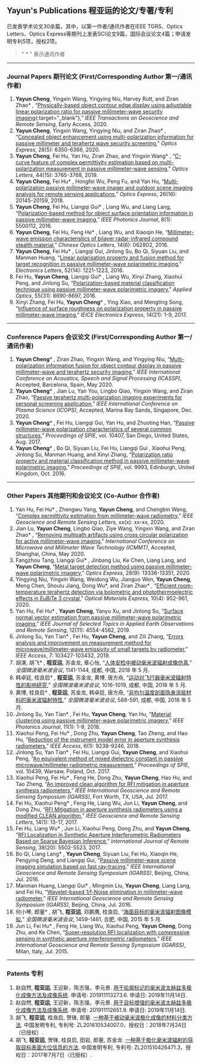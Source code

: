 ## **Yayun's Publications 程亚运的论文/专著/专利**

已发表学术论文30余篇，其中，以第一作者/通讯作者在IEEE TGRS、Optics Letters、Optics Express等期刊上发表SCI论文9篇，国际会议论文4篇；申请发明专利5项，授权2项。

>  " * " 表示通讯作者

---
### **Journal Papers 期刊论文** (First/Corresponding Author 第一/通讯作者)
1.	**Yayun Cheng**, Yingxin Wang, Yingying Niu, Harvey Rutt, and Ziran Zhao* , “[Physically-based object contour edge display using adjustable linear polarization ratio for passive millimeter-wave security imaging](http://www.doi.org/10.1109/TGRS.2020.3011179){:target="_blank"},” *IEEE Transactions on Geoscience and Remote Sensing*, Early Access, 2020.
2.	**Yayun Cheng**, Yingxin Wang, Yingying Niu, and Ziran Zhao* , “[Concealed object enhancement using multi-polarization information for passive millimeter and terahertz wave security screening](https://doi.org/10.1364/OE.384029),” *Optics Express*, 28(5): 6350-6366, 2020.
3.	**Yayun Cheng**, Fei Hu, Yan Hu, Ziran Zhao, and Yingxin Wang* , “[C-curve feature of complex permittivity estimation based on multi-polarization measurement in passive millimeter-wave sensing](https://doi.org/10.1364/OL.44.003765),” *Optics Letters*, 44(15): 3765-3768, 2019.
4.	**Yayun Cheng**, Fei Hu* , Hongfei Wu, Peng Fu, and Yan Hu, “[Multi-polarization passive millimeter-wave imager and outdoor scene imaging analysis for remote sensing applications](https://doi.org/10.1364/OE.26.020145),” *Optics Express*, 26(16): 20145-20159, 2018.
5.	**Yayun Cheng**, Fei Hu, Liangqi Gui* , Liang Wu, and Liang Lang, “[Polarization-based method for object surface orientation information in passive millimeter-wave imaging](https://doi.org/10.1109/JPHOT.2015.2507359),” *IEEE Photonics Journal*, 8(1): 5500112, 2016.
6.	**Yayun Cheng**, Fei Hu, Feng He* , Liang Wu, and Xiaoqin He, “[Millimeter-wave emission characteristics of bilayer radar-infrared compound stealth material](https://doi.org/10.3788/col201614.062802),” *Chinese Optics Letters*, 14(6): 062802, 2016.
7.	**Yayun Cheng**, Fei Hu* , Liangqi Gui, Jinlong Su, Bo Qi, Siyuan Liu, and Manman Huang, “[Linear polarisation property and fusion method for target recognition in passive millimeter-wave polarimetric imaging](https://doi.org/10.1049/el.2016.0681),” *Electronics Letters*, 52(14): 1221-1223, 2016.
8.	Fei Hu, **Yayun Cheng**, Liangqi Gui* , Liang Wu, Xinyi Zhang, Xiaohui Peng, and Jinlong Su, “[Polarization-based material classification technique using passive millimeter-wave polarimetric imagery](https://doi.org/10.1364/AO.55.008690),” *Applied Optics*, 55(31): 8690-8697, 2016.
9.	Xinyi Zhang, Fei Hu, **Yayun Cheng*** , Ying Xiao, and Mengting Song, “[Influence of surface roughness on polarization property in passive millimeter-wave imaging](https://doi.org/10.1587/elex.14.20171005),” *IEICE Electronics Express*, 14(21): 1-9, 2017.

---
### **Conference Papers 会议论文** (First/Corresponding Author 第一/通讯作者)
1.	**Yayun Cheng*** , Ziran Zhao, Yingxin Wang, and Yingying Niu, “[Multi-polarization information fusion for object contour display in passive millimeter-wave and terahertz security imaging](https://doi.org/10.1109/ICASSP40776.2020.9054207),” *IEEE International Conference on Acoustics, Speech and Signal Processing (ICASSP)*, Accepted, Barcelona, Spain, May 2020.
2.	**Yayun Cheng*** , Jian Lu, Yan You, Lingbo Qiao, Yingxin Wang, and Ziran Zhao, “[Passive terahertz multi-polarization imaging experiments for personal screening application](),” *IEEE International Conference on Plasma Science (ICOPS)*, Accepted, Marina Bay Sands, Singapore, Dec. 2020.
3.	**Yayun Cheng*** , Fei Hu, Liangqi Gui, Yan Hu, and Zhuoting Han, “[Passive millimeter-wave polarization characteristics of several common structures](https://doi.org/10.1117/12.2270947),” *Proceedings of SPIE*, vol. 10407, San Diego, United States, Aug. 2017.
4.	**Yayun Cheng*** , Bo Qi, Siyuan Liu, Fei Hu, Liangqi Gui , Xiaohui Peng, Jinlong Su, Manman Huang, and Xinyi Zhang, “[Polarization ratio property and material classification method in passive millimeter-wave polarimetric imaging](https://doi.org/10.1117/12.2239946),” *Proceedings of SPIE*, vol. 9993, Edinburgh, United Kingdom, Oct. 2016.

---
### **Other Papers 其他期刊和会议论文** (Co-Author 合作者)
1. Yan Hu, Fei Hu* , Zhengwu Yang, **Yayun Cheng**, and Chengbin Wang, “[Complex permittivity estimation from millimeter-wave radiometry](),” *IEEE Geoscience and Remote Sensing Letters*, xx(x): xx-xx, 2020.
18. Jian Lu, **Yayun Cheng**, Lingbo Qiao, Ziye Wang, Yingxin Wang, and Ziran Zhao* , “[Removing multipath artifacts using cross circular polarization for active millimeter-wave imaging](),” *International Conference on Microwave and Millimeter Wave Technology (ICMMT)*, Accepted, Shanghai, China, May 2020.
17. Fangzhou Tang, Liangqi Gui* , Jinbang Liu, Ke Chen, Liang Lang, and **Yayun Cheng**, “[Metal target detection method using passive millimeter-wave polarimetric imagery](),” *Optics Express*, 28(9): 13336-13351, 2020.
16. Yingying Niu, Yingxin Wang, Weidong Wu, Jianguo Wen, **Yayun Cheng**, Meng Chen, Shoulu Jiang, Dong Wu*, and Ziran Zhao* , “[Efficient room-temperature terahertz detection via bolometric and photothermoelectric effects in EuBiTe 3 crystal](),” *Optical Materials Express*, 10(4): 952-961, 2020.
15. Yan Hu, Fei Hu* , **Yayun Cheng**, Yanyu Xu, and Jinlong Su, “[Surface normal vector estimation from passive millimeter-wave polarimetric imaging](),” *IEEE Journal of Selected Topics in Applied Earth Observations and Remote Sensing*, 12(11): 4554-4562, 2019.
14. Jinlong Su, Yan Tian* , Fei Hu, **Yayun Cheng**, and Zili Zhang, “[Errors analysis and improvement on measurement method for microwave/millimeter-wave emissivity of small targets by radiometer](),” *IEEE Access*, 7: 103427-103432, 2019.
13. 胡演, 胡飞* , **程亚运**, 苏金龙, 章心怡, “[人体安检中被动毫米波辐射成像仿真](),” *全国微波毫米波会议*, 1141-1144, 成都, 中国, 2018 年 5 月.
12. 韩卓廷, 桂良启* , **程亚运**, 苏金龙, 黄博, 唐方舟, “[运动对飞行器毫米波辐射特性的影响研究](),” *全国微波毫米波会议*, 1016-1019, 成都, 中国, 2018 年 5 月.
11. 黄博, 桂良启* , **程亚运**, 苏金龙, 韩卓廷, 唐方舟, “[非均匀温度剖面隐身涂层材料的毫米波辐射特性](),” *全国微波毫米波会议*, 588-591, 成都, 中国, 2018 年 5 月.
10. Jinlong Su, Yan Tian* , Fei Hu, **Yayun Cheng**, Yan Hu, “[Material clustering using passive millimeter-wave polarimetric imagery](),” *IEEE Photonics Journal*, 11(1): 1-9, 2018.
9. Xiaohui Peng, Fei Hu* , Dong Zhu, **Yayun Cheng**, Tao Zheng, and Hao Hu, “[Reduction of the instrument model error in aperture synthesis radiometers](),” *IEEE Access*, 6(1): 9238-9246, 2018.
8. Jinlong Su, Yan Tian* , Fei Hu, Liangqi Gui, **Yayun Cheng**, and Xiaohui Peng, “[An equivalent method of mixed dielectric constant in passive microwave/millimeter radiometric measurement](),” *Proceedings of SPIE*, vol. 10439, Warsaw, Poland, Oct. 2017.
7. Xiaohui Peng, Fei Hu* , Feng He, Dong Zhu, **Yayun Cheng**, Hao Hu, and Tao Zheng, “[An improved clean algorithm for RFI mitigation in aperture synthesis radiometers](),” *IEEE International Geoscience and Remote Sensing Symposium (IGARSS)*, Fort Worth, TX, USA, Jul. 2017.
6. Fei Hu, Xiaohui Peng* , Feng He, Liang Wu, Jun Li, **Yayun Cheng**, and Dong Zhu, “[RFI Mitigation in aperture synthesis radiometers using a modified CLEAN algorithm](),” *IEEE Geoscience and Remote Sensing Letters*, 14(1): 13-17, 2017.
5. Fei Hu, Liang Wu* , Jun Li, Xiaohui Peng, Dong Zhu, and **Yayun Cheng**, “[RFI Localization in Synthetic Aperture Interferometric Radiometers Based on Sparse Bayesian Inference](),” *International Journal of Remote Sensing*, 38(20): 5502-5523, 2017.
4. Bo Qi, Liang Lang* , **Yayun Cheng**, Siyuan Liu, Fei Hu, Xiaoqin He, Pengying Deng, and Liangqi Gui, “[Passive millimeter-wave scene imaging simulation based on fast ray-tracing](),” *IEEE International Geoscience and Remote Sensing Symposium (IGARSS)*, Beijing, China, Jul. 2016.
3. Manman Huang, Liangqi Gui* , Mingmin Liu, **Yayun Cheng**, Liang Lang, and Fei Hu, “[Wavelet-based 1/f-Noise elimination in millimeter-wave radiometer](),” *IEEE International Geoscience and Remote Sensing Symposium (IGARSS)*, Beijing, China, Jul. 2016.
2. 何小琴, 郎量* , 胡飞, **程亚运**, 邓鹏鹰, 桂良启, “[海面目标的毫米波辐射图像模拟](),” *全国微波毫米波会议*, 1459-1461, 合肥, 中国, 2015 年 5 月.
1. Jun Li, Fei Hu* , Feng He, Liang Wu, Xiaohui Peng, **Yayun Cheng**, Dong Zhu, and Ke Chen, “[Super-resolution RFI localization with compressive sensing in synthetic aperture interferometric radiometers](),” *IEEE International Geoscience and Remote Sensing Symposium (IGARSS)*, Milan, Italy, Jul. 2015.

---
### **Patents 专利**
1.	赵自然, **程亚运**, 王迎新，陈志强，李元景. [用于轮廓标记的毫米波太赫兹多极化成像方法及成像系统](). 申请号: 201911113273.6. 申请日: 2019年11月14日.
2.	赵自然, **程亚运**, 王迎新，陈志强，李元景. [用于目标增强的毫米波太赫兹多极化成像方法及成像系统](). 申请号: 201911112651.9. 申请日: 2019年11月14日.
3.	胡飞, **程亚运**, 桂良启, 贺锋, 郎量. [一种基于被动毫米波极化成像的材料分类方法](). 中国发明专利, 专利号: ZL201610534007.0，授权日：2018年7月24日（已授权）.
4.	胡飞, **程亚运**, 贺锋, 桂良启, 田岩, 郎量, 苏金龙. [一种基于极化毫米波辐射的获取目标表面方位信息的方法](). 中国发明专利, 专利号: ZL201510426471.3，授权日：2017年7月7日（已授权）.

<!-- 1.	Ziran Zhao (Supervisor), Yayun Cheng, et al., Invention patent in China, Application Number: [201911113273.6](), Application Date: 14 November 2019. 
2.	Ziran Zhao (Supervisor), Yayun Cheng, et al., Invention patent in China, Patent Number: [201911112651.9](), Application Date: 14 November 2019.
3.	Fei Hu (Supervisor), Yayun Cheng, et al., Invention patent in China, Patent Number: [ZL201610534007.0](), Authorization Date: 24 July 2018. (Authorized)
4.	Fei Hu (Supervisor), Yayun Cheng, et al. Invention patent in China, Patent Number: [ZL201510426471.3](), Authorization Date: 7 July 2017. (Authorized) -->
